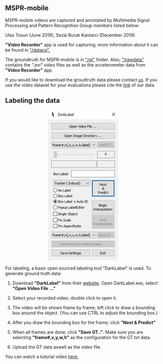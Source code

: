 ## MSPR-mobile

MSPR-mobile videos are captured and annotated by Multimedia Signal Processing and Pattern Recognition Group members listed below:

Ulas Tosun (June 2019),
Sezai Burak Kantarci (December 2019)

**"Video Recorder"** app is used for capturing; more information about it can be found in ["/datacq".](https://github.com/msprITU/MobileTracking/tree/master/MSPR-mobile/datacq)

The groundtruth for MSPR-mobile is in ["/gt"](https://github.com/msprITU/MobileTracking/tree/master/MSPR-mobile/gt) folder. Also; ["/rawdata"](https://github.com/msprITU/MobileTracking/tree/master/MSPR-mobile/rawdata) contains the *".avi"* video files as well as the accelerometer data from **"Video Recorder"** app.

If you would like to download the groudtruth data please contact [us](mailto::gunselb@itu.edu.tr). If you use the video dataset for your evaluations please cite the [link](https://github.com/msprITU/MobileTracking) of our data.  

## Labeling the data

<p align="center">
  <img src="https://github.com/msprITU/MobileTracking/blob/master/assets/dl.png">
</p>

For labeling, a basic open sourced labeling tool "DarkLabel" is used. To generate ground truth data:

1. Download **"DarkLabel"** from their [website](https://darkpgmr.tistory.com/16). Open DarkLabel.exe, select **"Open Video File ..."**

2. Select your recorded video; double click to open it.

3. The video will be shown frame by frame; left click to draw a bounding box around the object. (You can use CTRL to adjust the bounding box.)

4. After you draw the bounding box for the frame; click **"Next & Predict"**

5. When all frames are done; click **"Save GT.."**. Make sure you are selecting **"frame#,x,y,w,h"** as the configuration for the GT.txt data. 

6. Upload the GT data aswell as the video file.


You can watch a tutorial video [here.](https://www.youtube.com/watch?v=vbydG78Al8s)
